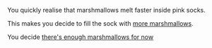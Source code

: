 You quickly realise that marshmallows melt faster inside pink socks.

This makes you decide to fill the sock with [more marshmallows](fill-sock.md).

You decide [there's enough marshmallows for now](english/marshmallow.md)